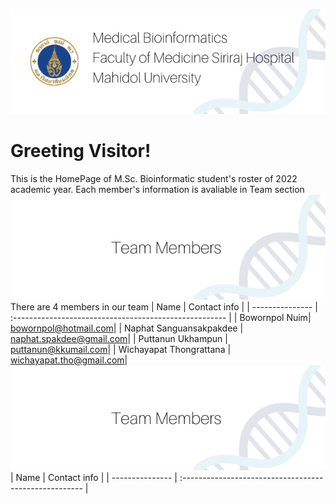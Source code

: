 ![alt text](/resource/1.png)
# Greeting Visitor!
This is the HomePage of M.Sc. Bioinformatic student's roster of 2022 academic year. Each member's information is avaliable in Team section
![alt text](/resource/2.png)
There are 4 members in our team
| Name        | Contact info                                          |
| --------------- | :----------------------------------------------------- |
| Bowornpol Nuim| bowornpol@hotmail.com|
| Naphat Sanguansakpakdee | naphat.spakdee@gmail.com|
| Puttanun Ukhampun | puttanun@kkumail.com|
| Wichayapat Thongrattana | wichayapat.tho@gmail.com|
![alt text](/resource/2.png)
| Name      | Contact info                                          |
| --------------- | :----------------------------------------------------- |
